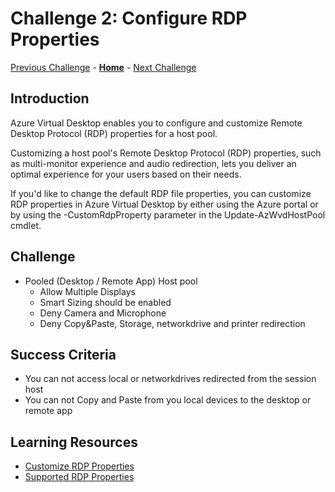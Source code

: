 # Challenge 2: Configure RDP Properties

[Previous Challenge](./01-AVD-Multi-Session-Hostpool.md) - **[Home](../../readme.md)** - [Next Challenge](./03-AVD-FSLogix.md)

## Introduction

Azure Virtual Desktop enables you to configure and customize Remote Desktop Protocol (RDP) properties for a host pool. 

Customizing a host pool's Remote Desktop Protocol (RDP) properties, such as multi-monitor experience and audio redirection, lets you deliver an optimal experience for your users based on their needs. 

If you'd like to change the default RDP file properties, you can customize RDP properties in Azure Virtual Desktop by either using the Azure portal or by using the -CustomRdpProperty parameter in the Update-AzWvdHostPool cmdlet.

## Challenge 

- Pooled (Desktop / Remote App) Host pool 
    - Allow Multiple Displays
    - Smart Sizing should be enabled
    - Deny Camera and Microphone  
    - Deny Copy&Paste, Storage, networkdrive and printer redirection

## Success Criteria

- You can not access local or networkdrives redirected from the session host
- You can not Copy and Paste from you local devices to the desktop or remote app

## Learning Resources
- [Customize RDP Properties](https://learn.microsoft.com/en-us/azure/virtual-desktop/customize-rdp-properties)
- [Supported RDP Properties](https://learn.microsoft.com/en-us/windows-server/remote/remote-desktop-services/clients/rdp-files)
